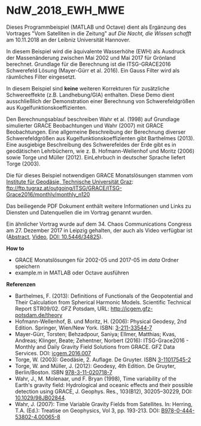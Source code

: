 # NdW_2018_EWH_MWE
Dieses Programmbeispiel (MATLAB und Octave) dient als Ergänzung des Vortrages "Vom Satelliten in die Zeitung" auf *Die Nacht, die Wissen schafft* am 10.11.2018 an der Leibniz Universität Hannover.

In diesem Beispiel wird die äquivalente Wasserhöhe (EWH) als Ausdruck der Massenänderung zwischen Mai 2002 und Mai 2017 für Grönland berechnet. Grundlage für die Berechnung ist die ITSG-GRACE2016 Schwerefeld Lösung (Mayer-Gürr et al. 2016). Ein Gauss Filter wird als räumliches Filter eingesetzt.

In diesem Beispiel sind **keine** weiteren Korrekturen für zusätzliche Schwereeffekte (z.B. Landhebung/GIA) enthalten. Diese Demo dient ausschließlich der Demonstration einer Berechnung von Schwerefeldgrößen aus Kugelfunktionskoeffizienten.

Den Berechnungsablauf beschreiben Wahr et al. (1998) auf Grundlage simulierter GRACE Beobachtungen und Wahr (2007) mit GRACE Beobachtungen. Eine allgemeine Beschreibung der Berechnung diverser Schwerefeldgrößen aus Kugelfunktionskoeffizienten gibt Barthelmes (2013). Eine ausgiebige Beschreibung des Schwerefeldes der Erde gibt es in geodätischen Lehrbüchern, wie z. B. Hofmann-Wellenhof und Moritz (2006) sowie Torge und Müller (2012). EinLehrbuch in deutscher Sprache liefert Torge (2003).

Die für dieses Beispiel notwendigen GRACE Monatslösungen stammen vom  [Institute für Geodäsie, Technische Universität Graz](https://www.tugraz.at/institute/ifg/downloads/gravity-field-models/itsg-grace2016/):
<ftp://ftp.tugraz.at/outgoing/ITSG/GRACE/ITSG-Grace2016/monthly/monthly_n120>

Das beiliegende PDF Dokument enthält weitere Informationen und Links zu Diensten und Datenquellen die im Vortrag genannt wurden.

Ein ähnlicher Vortrag wurde auf dem 34. Chaos Communications Congress am 27. Dezember 2017 in Leipzig gehalten, der auch als Video verfügbar ist   ([Abstract](https://fahrplan.events.ccc.de/congress/2017/Fahrplan/events/8964.html), [Video](https://media.ccc.de/v/34c3-8964-watching_the_changing_earth), [DOI: 10.5446/34825](https://doi.org/10.5446/34825)).

**How to**
* GRACE Monatslösungen für 2002-05 und 2017-05 im *data* Ordner speichern
* example.m in MATLAB oder Octave ausführen

**Referenzen**
* Barthelmes, F. (2013): Definitions of Functionals of the Geopotential and Their Calculation from Spherical Harmonic Models. Scientific Technical Report STR09/02. GFZ Potsdam, URL: <http://icgem.gfz-potsdam.de/theory>
* Hofmann-Wellenhof, B. und Moritz, H. (2006): Physical Geodesy, 2nd Edition. Springer, Wien/New York. ISBN: [3-211-33544-7](http://www.worldcat.org/title/physical-geodesy/oclc/758109268)
* Mayer-Gürr, Torsten; Behzadpour, Saniya; Ellmer, Matthias; Kvas, Andreas; Klinger, Beate; Zehentner, Norbert (2016): ITSG-Grace2016 - Monthly and Daily Gravity Field Solutions from GRACE. GFZ Data Services. DOI: [icgem.2016.007](http://doi.org/10.5880/icgem.2016.007)
* Torge, W. (2003): Geodäsie, 2. Auflage. De Gruyter. ISBN [3-11017545-2](https://www.worldcat.org/title/geodasie/oclc/934168062)
* Torge, W. and Müller, J. (2012): Geodesy, 4th Edition. De Gruyter, Berlin/Boston. ISBN [978-3-11-020718-7](http://www.worldcat.org/title/geodesy/oclc/987088700)
* Wahr, J., M. Molenaar, und F. Bryan (1998), Time variability of the Earth's gravity field: Hydrological and oceanic effects and their possible detection using GRACE, J. Geophys. Res., 103(B12), 30205–30229, DOI: [10.1029/98JB02844](http://doi.org/10.1029/98JB02844).
* Wahr, J. (2007): Time Variable Gravity Fields from Satellites. In: Herring, T.A. (Ed.): Treatise on Geophysics, Vol 3, pp. 193-213. DOI: [B978-0-444-53802-4.00065-8](https://doi.org/10.1016/B978-0-444-53802-4.00065-8)
